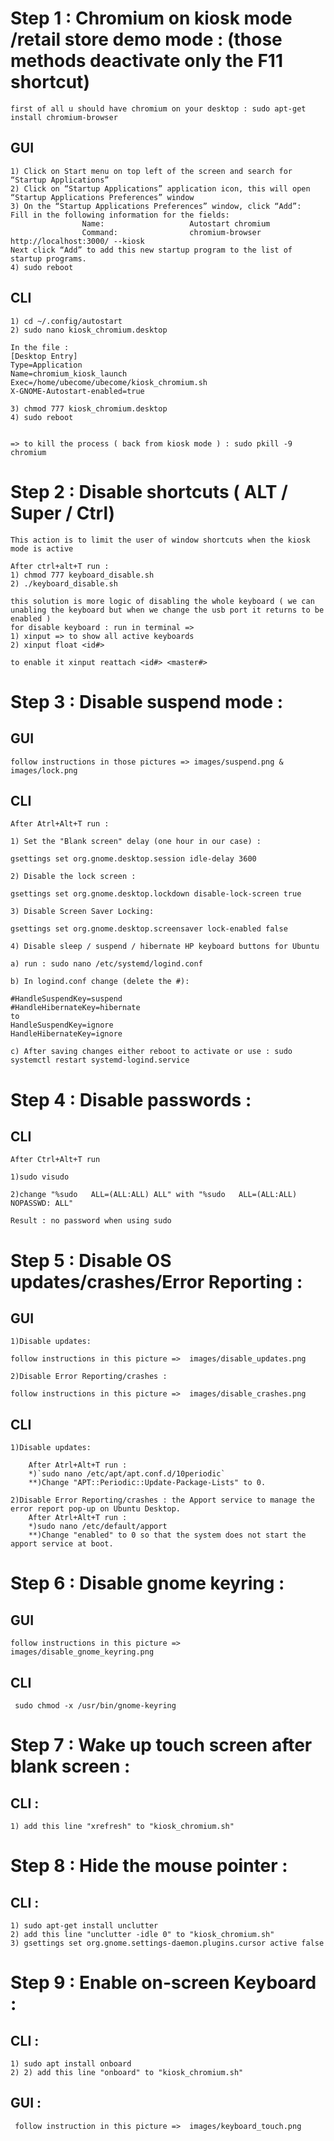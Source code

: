 # Step 1 : Chromium on kiosk mode /retail store demo mode : (those methods deactivate only the F11 shortcut)
    first of all u should have chromium on your desktop : sudo apt-get install chromium-browser
## GUI

    1) Click on Start menu on top left of the screen and search for “Startup Applications”
    2) Click on “Startup Applications” application icon, this will open “Startup Applications Preferences” window
    3) On the “Startup Applications Preferences” window, click “Add”:
    Fill in the following information for the fields:
                    Name:                   Autostart chromium
                    Command:                chromium-browser http://localhost:3000/ --kiosk
    Next click “Add” to add this new startup program to the list of startup programs.
    4) sudo reboot

## CLI 

    1) cd ~/.config/autostart
    2) sudo nano kiosk_chromium.desktop
    
    In the file :
    [Desktop Entry]
    Type=Application
    Name=chromium_kiosk_launch
    Exec=/home/ubecome/ubecome/kiosk_chromium.sh
    X-GNOME-Autostart-enabled=true

    3) chmod 777 kiosk_chromium.desktop
    4) sudo reboot


    => to kill the process ( back from kiosk mode ) : sudo pkill -9 chromium



# Step 2 : Disable shortcuts ( ALT / Super / Ctrl)

    This action is to limit the user of window shortcuts when the kiosk mode is active

    After ctrl+alt+T run :
    1) chmod 777 keyboard_disable.sh 
    2) ./keyboard_disable.sh 

    this solution is more logic of disabling the whole keyboard ( we can unabling the keyboard but when we change the usb port it returns to be enabled )
    for disable keyboard : run in terminal =>
    1) xinput => to show all active keyboards
    2) xinput float <id#>

    to enable it xinput reattach <id#> <master#>


# Step 3 : Disable suspend mode :

## GUI 

    follow instructions in those pictures => images/suspend.png &  images/lock.png

## CLI 

    After Atrl+Alt+T run :

    1) Set the "Blank screen" delay (one hour in our case) :

    gsettings set org.gnome.desktop.session idle-delay 3600

    2) Disable the lock screen :

    gsettings set org.gnome.desktop.lockdown disable-lock-screen true
 
    3) Disable Screen Saver Locking:

    gsettings set org.gnome.desktop.screensaver lock-enabled false

    4) Disable sleep / suspend / hibernate HP keyboard buttons for Ubuntu 

    a) run : sudo nano /etc/systemd/logind.conf

    b) In logind.conf change (delete the #):

    #HandleSuspendKey=suspend
    #HandleHibernateKey=hibernate
    to
    HandleSuspendKey=ignore
    HandleHibernateKey=ignore

    c) After saving changes either reboot to activate or use : sudo systemctl restart systemd-logind.service


# Step 4 : Disable passwords :

## CLI

    After Ctrl+Alt+T run 

    1)sudo visudo  

    2)change "%sudo   ALL=(ALL:ALL) ALL" with "%sudo   ALL=(ALL:ALL) NOPASSWD: ALL" 

    Result : no password when using sudo 

# Step 5 : Disable OS updates/crashes/Error Reporting :

## GUI

    1)Disable updates:

    follow instructions in this picture =>  images/disable_updates.png 

    2)Disable Error Reporting/crashes :

    follow instructions in this picture =>  images/disable_crashes.png 


## CLI 

    1)Disable updates:

        After Atrl+Alt+T run : 
        *)`sudo nano /etc/apt/apt.conf.d/10periodic`
        **)Change "APT::Periodic::Update-Package-Lists" to 0.

    2)Disable Error Reporting/crashes : the Apport service to manage the error report pop-up on Ubuntu Desktop.
        After Atrl+Alt+T run : 
        *)sudo nano /etc/default/apport 
        **)Change "enabled" to 0 so that the system does not start the apport service at boot.
        
# Step 6 : Disable gnome keyring :     

## GUI

    follow instructions in this picture =>  images/disable_gnome_keyring.png
## CLI
     sudo chmod -x /usr/bin/gnome-keyring   

# Step 7 : Wake up touch screen after blank screen :

## CLI :

    1) add this line "xrefresh" to "kiosk_chromium.sh"
# Step 8 : Hide the mouse pointer :

## CLI :

    1) sudo apt-get install unclutter
    2) add this line "unclutter -idle 0" to "kiosk_chromium.sh"
    3) gsettings set org.gnome.settings-daemon.plugins.cursor active false

# Step 9 : Enable on-screen Keyboard :

## CLI :

    1) sudo apt install onboard
    2) 2) add this line "onboard" to "kiosk_chromium.sh" 

## GUI :

     follow instruction in this picture =>  images/keyboard_touch.png 


